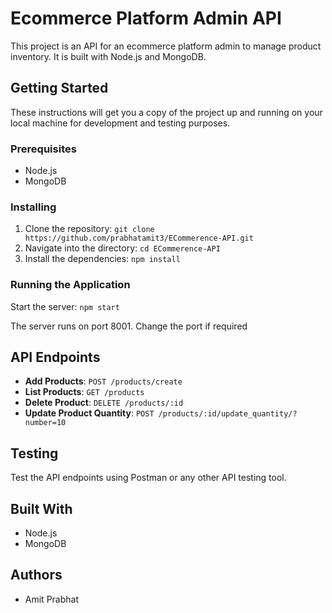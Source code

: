# Ecommerce Platform Admin API

This project is an API for an ecommerce platform admin to manage product inventory. It is built with Node.js and MongoDB.

## Getting Started

These instructions will get you a copy of the project up and running on your local machine for development and testing purposes.

### Prerequisites

- Node.js
- MongoDB

### Installing

1. Clone the repository: `git clone https://github.com/prabhatamit3/ECommerence-API.git`
2. Navigate into the directory: `cd ECommerence-API`
3. Install the dependencies: `npm install`

### Running the Application

Start the server: `npm start`

The server runs on port 8001.
Change the port if required

## API Endpoints

- **Add Products**: `POST /products/create`
- **List Products**: `GET /products`
- **Delete Product**: `DELETE /products/:id`
- **Update Product Quantity**: `POST /products/:id/update_quantity/?number=10`

## Testing

Test the API endpoints using Postman or any other API testing tool.

## Built With

- Node.js
- MongoDB

## Authors

- Amit Prabhat

